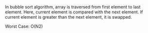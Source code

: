 In bubble sort algorithm, array is traversed from first element to last element. Here, current element is compared with the next element. If current element is greater than the next element, it is swapped.


Worst Case: O(N2)